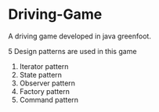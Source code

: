 # Driving-Game

A driving game developed in java greenfoot. 

5 Design patterns are used in this game 
1. Iterator pattern
2. State pattern
3. Observer pattern
4. Factory pattern
5. Command pattern

